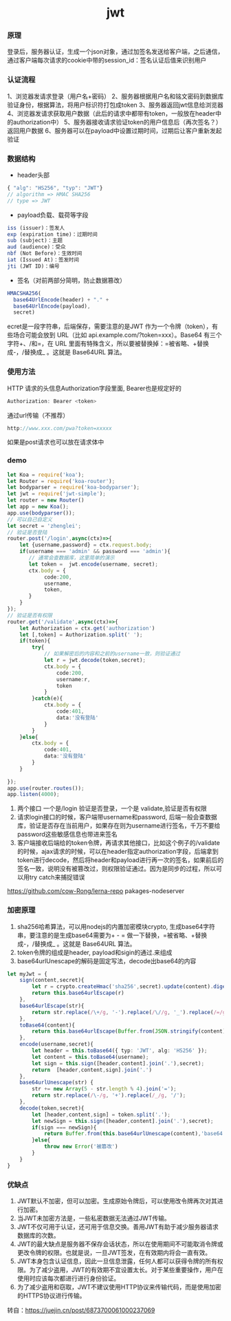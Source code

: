 # <center>**jwt**</center>
<article align="left" padding="0 12px">

### 原理
登录后，服务器认证，生成一个json对象，通过加签名发送给客户端，之后通信，通过客户端每次请求的cookie中带的session_id：签名认证后值来识别用户

### 认证流程
1、浏览器发请求登录（用户名+密码）
2、服务器根据用户名和铭文密码到数据库验证身份，根据算法，将用户标识符打包成token
3、服务器返回jwt信息给浏览器
4、浏览器发请求获取用户数据（此后的请求中都带有token，一般放在header中的authorization中）
5、服务器接收请求验证token的用户信息后（再次签名？）返回用户数据
6、服务器可以在payload中设置过期时间，过期后让客户重新发起验证

### 数据结构
* header头部
```javascript
{ "alg": "HS256", "typ": "JWT"}   
// algorithm => HMAC SHA256
// type => JWT
```
* payload负载、载荷等字段
```javascript
iss (issuer)：签发人
exp (expiration time)：过期时间
sub (subject)：主题
aud (audience)：受众
nbf (Not Before)：生效时间
iat (Issued At)：签发时间
jti (JWT ID)：编号
```
* 签名（对前两部分简明，防止数据篡改）
```javascript
HMACSHA256(
  base64UrlEncode(header) + "." +
  base64UrlEncode(payload),
  secret)
```
ecret是一段字符串，后端保存，需要注意的是JWT 作为一个令牌（token），有些场合可能会放到 URL（比如 api.example.com/?token=xxx）。Base64 有三个字符+、/和=，在 URL 里面有特殊含义，所以要被替换掉：=被省略、+替换成-，/替换成_ 。这就是 Base64URL 算法。

### 使用方法
HTTP 请求的头信息Authorization字段里面, Bearer也是规定好的
```javascript
Authorization: Bearer <token>
```
通过url传输（不推荐）
```javascript
http://www.xxx.com/pwa?token=xxxxx
```
如果是post请求也可以放在请求体中

### demo
```typescript
let Koa = require('koa');
let Router = require('koa-router');
let bodyparser = require('koa-bodyparser');
let jwt = require('jwt-simple');
let router = new Router()
let app = new Koa();
app.use(bodyparser());
// 可以自己自定义
let secret = 'zhenglei';
// 验证是否登陆
router.post('/login',async(ctx)=>{ 
    let {username,password} = ctx.request.body;
    if(username === 'admin' && password === 'admin'){
       // 通常会查数据库，这里简单的演示
       let token =  jwt.encode(username, secret);
       ctx.body = {
            code:200,
            username,
            token,
       }
    }
});
// 验证是否有权限
router.get('/validate',async(ctx)=>{ 
    let Authorization = ctx.get('authorization')
    let [,token] = Authorization.split(' ');
    if(token){
        try{
            // 如果解密后的内容和之前的username一致，则验证通过
            let r = jwt.decode(token,secret);
            ctx.body = {
                code:200,
                username:r,
                token
            }
        }catch(e){
            ctx.body = {
                code:401,
                data:'没有登陆'
            }
        }
    }else{
        ctx.body = {
            code:401,
            data:'没有登陆'
        }
    }
  
});
app.use(router.routes());
app.listen(4000);
```
1. 两个接口 一个是/login 验证是否登录，一个是 validate,验证是否有权限
2. 请求login接口的时候，客户端带username和password, 后端一般会查数据库，验证是否存在当前用户，如果存在则为username进行签名，千万不要给password这些敏感信息也带进来签名
3. 客户端接收后端给的token令牌，再请求其他接口，比如这个例子的/validate的时候，ajax请求的时候，可以在header指定authorization字段，后端拿到token进行decode，然后将header和payload进行再一次的签名，如果前后的签名一致，说明没有被篡改过，则权限验证通过。因为是同步的过程，所以可以用try catch来捕捉错误

https://github.com/cow-Rong/lerna-repo
pakages-nodeserver

### 加密原理
1. sha256哈希算法，可以用nodejs的内置加密模块crypto, 生成base64字符串，要注意的是生成base64需要为+ - = 做一下替换，=被省略、+替换成-，/替换成_ 。这就是 Base64URL 算法。
2. token令牌的组成是header, payload和sigin的通过.来组成
3. base64urlUnescape的解码是固定写法，decode出base64的内容
```typescript
let myJwt = {
    sign(content,secret){
        let r = crypto.createHmac('sha256',secret).update(content).digest('base64');
        return this.base64urlEscape(r)
    },
    base64urlEscape(str){
        return str.replace(/\+/g, '-').replace(/\//g, '_').replace(/=/g, '');
    },
    toBase64(content){
        return this.base64urlEscape(Buffer.from(JSON.stringify(content)).toString('base64'))
    },
    encode(username,secret){
        let header = this.toBase64({ typ: 'JWT', alg: 'HS256' });
        let content = this.toBase64(username);
        let sign = this.sign([header,content].join('.'),secret);
        return  [header,content,sign].join('.')
    },
    base64urlUnescape(str) {
        str += new Array(5 - str.length % 4).join('=');
        return str.replace(/\-/g, '+').replace(/_/g, '/');
    },
    decode(token,secret){
        let [header,content,sign] = token.split('.');
        let newSign = this.sign([header,content].join('.'),secret);
        if(sign === newSign){
            return Buffer.from(this.base64urlUnescape(content),'base64').toString();
        }else{
            throw new Error('被篡改')
        }
    }
}
```

### 优缺点
1. JWT默认不加密，但可以加密。生成原始令牌后，可以使用改令牌再次对其进行加密。
2. 当JWT未加密方法是，一些私密数据无法通过JWT传输。
3. JWT不仅可用于认证，还可用于信息交换。善用JWT有助于减少服务器请求数据库的次数。
4. JWT的最大缺点是服务器不保存会话状态，所以在使用期间不可能取消令牌或更改令牌的权限。也就是说，一旦JWT签发，在有效期内将会一直有效。
5. JWT本身包含认证信息，因此一旦信息泄露，任何人都可以获得令牌的所有权限。为了减少盗用，JWT的有效期不宜设置太长。对于某些重要操作，用户在使用时应该每次都进行进行身份验证。
6. 为了减少盗用和窃取，JWT不建议使用HTTP协议来传输代码，而是使用加密的HTTPS协议进行传输。


转自：https://juejin.cn/post/6873700061000237069

</article>